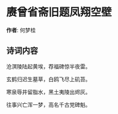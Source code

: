 # 赓曾省斋旧题凤翔空壁

**作者**: 何梦桂

## 诗词内容

沧溟陵陆起黄埃，荐福碑惊半夜雷。

玄鹤归迟生墓草，白鸥飞尽上矶苔。

寒泉辱井留脂水，黑土夷陵出烬灰。

往事兴亡浑一梦，高名千古党碑魁。


